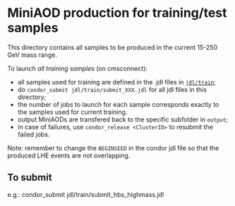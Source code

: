# MiniAOD production for training/test samples

This directory contains all samples to be produced in the current 15-250 GeV mass range.

To launch *all training samples* (on cmsconnect):
 - all samples used for training are defined in the .jdl files in [`jdl/train`](jdl/train);
 - do `condor_submit jdl/train/submit_XXX.jdl` for all jdl files in this directory;
 - the number of jobs to launch for each sample corresponds exactly to the samples used for current training.
 - output MiniAODs are transfered back to the specific subfolder in `output`;
 - in case of failures, use `condor_release <ClusterID>` to resubmit the failed jobs.

Note: remember to change the `BEGINSEED` in the condor jdl file so that the produced LHE events are not overlapping.

## To submit 
e.g.:
condor_submit jdl/train/submit_hbs_highmass.jdl